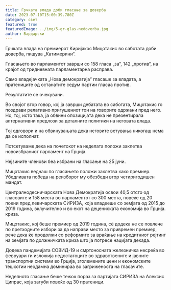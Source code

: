 ```yaml
---
title: Грчката влада доби гласање за доверба
date: 2023-07-10T15:00:39.780Z
category: свет
featured: true
featuredImage: ../img/5-gr-glas-nedoverba.jpg
author: Вардарски
---
```

Грчката влада на премиерот Киријакос Мицотакис во саботата доби доверба, пишува „Катимерини“.

Гласањето во парламентот заврши со 158 гласа „за“, 142 „против“, на крајот од тридневната парламентарна расправа.

Само владејачката „Нова демократија“ гласаше за владата, а пратениците од останатите седум партии гласаа против.

Резултатите се очекувани.

Во својот втор говор, кој ја заврши дебатата во саботата, Мицотакис го поздрави релативно пригушениот тон на говорите одржани пред него. Но, тој, исто така, ја обвини опозицијата дека не презентирала алтернативни предлози за деталните политики на неговата влада.

Тој одговори и на обвинувањата дека неговите ветувања никогаш нема да се исполнат.

Потсетуваме дека на почетокот на неделата положи заклетва новоизбраниот парламент на Грција.

Нејзините членови беа избрани на гласање на 25 јуни.

Мицотакис веднаш по гласањето положи заклетва како премиер. Убедливата победа на реизборот му обезбеди втор четиригодишен мандат.

Централнодесничарската Нова Демократија освои 40,5 отсто од гласовите и 158 места во парламентот со 300 места, повеќе од 20 поени пред левичарската СИРИЗА, која владееше со земјата од 2015 до 2019 година, вклучително и во екот на децениската економија во Грција. криза.

Мицотакис, кој беше премиер од 2019 година, сè додека не се повлече по претходните избори за да направи место за привремен премиер, рече дека ќе продолжи со реформите за враќање на кредитниот рејтинг на земјата по должничката криза што ја потресе нацијата декада.

Додека пандемијата СОВИД-19 и смртоносната железничка несреќа во февруари ги изложија недостатоците во здравствените и јавните транспортни системи во Грција, зголемените цени и економските тешкотии неодамна доминираа во загриженоста на гласачите.

Неделното гласање беше тежок пораз за партијата СИРИЗА на Алексис Ципрас, која загуби повеќе од 30 пратеници.
